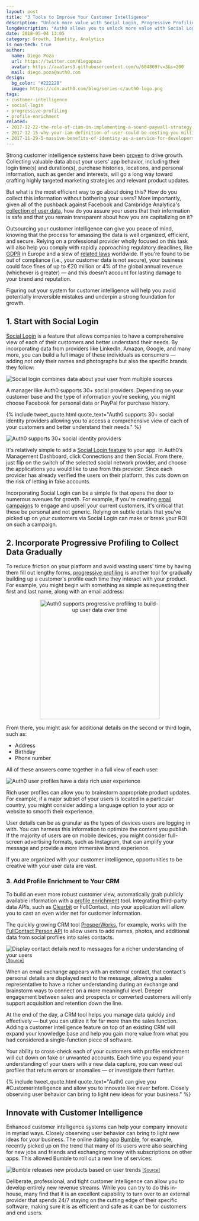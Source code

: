 ```yaml
---
layout: post
title: "3 Tools to Improve Your Customer Intelligence"
description: "Unlock more value with Social Login, Progressive Profiling, and Profile Enrichment with Auth0."
longdescription: "Auth0 allows you to unlock more value with Social Login, Progressive Profiling, and Profile Enrichment. These can give you customer intelligence and allow you to innovate like never before. Closely observing user behavior can bring to light new ideas for your business."
date: 2018-05-04 13:05
category: Growth, Identity, Analytics
is_non-tech: true
author:
  name: Diego Poza
  url: https://twitter.com/diegopoza
  avatar: https://avatars3.githubusercontent.com/u/604869?v=3&s=200
  mail: diego.poza@auth0.com
design:
  bg_color: "#222228"
  image: https://cdn.auth0.com/blog/series-c/auth0-logo.png
tags:
- customer-intelligence
- social-login
- progressive-profiling
- profile-enrichment
related:
- 2017-12-22-the-role-of-ciam-in-implementing-a-sound-paywall-strategy
- 2017-12-15-why-your-iam-definition-of-user-could-be-costing-you-millions
- 2017-11-29-5-massive-benefits-of-identity-as-a-service-for-developers
---
```


Strong customer intelligence systems have been [proven](https://www.metrilo.com/blog/why-is-customer-intelligence-important-growing-ecommerce?ref=9d75) to drive growth. Collecting valuable data about your users' app behavior, including their login time(s) and duration(s), purchase histories, locations, and personal information, such as gender and interests, will go a long way toward crafting highly targeted marketing strategies and relevant product updates. 

But what is the most efficient way to go about doing this? How do you collect this information without bothering your users? More importantly, given all of the pushback against Facebook and Cambridge Analytica's [collection of user data](https://auth0.com/blog/cambridge-analytica-and-facebook/), how do you assure your users that their information is safe and that you remain transparent about how you are capitalizing on it?

Outsourcing your customer intelligence can give you peace of mind, knowing that the process for amassing the data is well organized, efficient, and secure. Relying on a professional provider wholly focused on this task will also help you comply with rapidly approaching regulatory deadlines, like [GDPR](https://auth0.com/blog/get-ready-for-gdpr/) in Europe and a slew of [related laws](https://auth0.com/blog/gdpr-effect/) worldwide. If you're found to be out of compliance (i.e., your customer data is not secure), your business could face fines of up to €20 million or 4% of the global annual revenue (whichever is greater) — and this doesn't account for lasting damage to your brand and reputation. 

Figuring out your system for customer intelligence will help you avoid potentially irreversible mistakes and underpin a strong foundation for growth.

## 1. Start with Social Login

[Social Login](https://auth0.com/learn/social-login/) is a feature that allows companies to have a comprehensive view of each of their customers and better understand their needs. By incorporating data from providers like LinkedIn, Amazon, Google, and many more, you can build a full image of these individuals as consumers — adding not only their names and photographs but also the specific brands they follow:

![Social login combines data about your user from multiple sources](/Users/olaf/Desktop/social-login-incorperates-data-from-multiple-sources.png)

A manager like Auth0 supports 30+ social providers. Depending on your customer base and the type of information you're seeking, you might choose Facebook for personal data or PayPal for purchase history.

{% include tweet_quote.html quote_text="Auth0 supports 30+ social identity providers allowing you to access a comprehensive view of each of your customers and better understand their needs." %}

![Auth0 supports 30+ social identity providers](/Users/olaf/Desktop/auth0-supports-over-30-social-identity-providers.gif)

It's relatively simple to add a [Social Login feature](https://auth0.com/learn/social-login/) to your app. In Auth0’s Management Dashboard, click Connections and then Social. From there, just flip on the switch of the selected social network provider, and choose the applications you would like to use from this provider. Since each provider has already verified the users on their platform, this cuts down on the risk of letting in fake accounts.

Incorporating Social Login can be a simple fix that opens the door to numerous avenues for growth. For example, if you're creating [email campaigns](https://auth0.com/blog/5-killer-email-strategies-for-lifecycle-marketing/) to engage and upsell your current customers, it's critical that these be personal and not generic. Relying on subtle details that you've picked up on your customers via Social Login can make or break your ROI on such a campaign.

## 2. Incorporate Progressive Profiling to Collect Data Gradually

To reduce friction on your platform and avoid wasting users' time by having them fill out lengthy forms, [progressive profiling](https://auth0.com/blog/progressive-profiling/) is another tool for gradually building up a customer's profile each time they interact with your product. For example, you might begin with something as simple as requesting their first and last name, along with an email address:

<p style="text-align: center;">
  <img src="file:///Users/olaf/Desktop/auth0-supports-progressive-profiling-to-build-up-user-data-over-time.png" alt="Auth0 supports progressive profiling to build-up user data over time" width="323"/>
</p>

From there, you might ask for additional details on the second or third login, such as:

* Address
* Birthday
* Phone number

All of these answers come together in a full view of each user:

![Auth0 user profiles have a data rich user experience](/Users/olaf/Desktop/auth0-user-profiles-have-a-data-rich-user-experience.png)

Rich user profiles can allow you to brainstorm appropriate product updates. For example, if a major subset of your users is located in a particular country, you might consider adding a language option to your app or website to smooth their experience. 

User details can be as granular as the types of devices users are logging in with. You can harness this information to optimize the content you publish. If the majority of users are on mobile devices, you might consider full-screen advertising formats, such as Instagram, that can amplify your message and provide a more immersive brand experience.  

If you are organized with your customer intelligence, opportunities to be creative with your user data are vast. 

### 3. Add Profile Enrichment to Your CRM

To build an even more robust customer view, automatically grab publicly available information with a [profile enrichment](https://auth0.com/blog/how-profile-enrichment-and-progressive-profiling-can-boost-your-marketing/) tool. Integrating third-party data APIs, such as [Clearbit](https://clearbit.com/) or FullContact, into your application will allow you to cast an even wider net for customer information.

The quickly growing CRM tool [ProsperWorks](https://www.prosperworks.com/), for example, works with the [FullContact Person API](https://www.fullcontact.com/developer/customers/prosperworks/) to allow users to add names, photos, and additional data from social profiles into sales contacts.

<p>
  <img src="file:///Users/olaf/Desktop/display-contact-details-next-to-messages-for-a-richer-understanding-of-your-users.png" alt="Display contact details next to messages for a richer understanding of your users" />
  <small>
    <a href="https://www.fullcontact.com/developer/customers/prosperworks/">[Source]</a>
  </small>
</p>

When an email exchange appears with an external contact, that contact's personal details are displayed next to the message, allowing a sales representative to have a richer understanding during an exchange and brainstorm ways to connect on a more meaningful level. Deeper engagement between sales and prospects or converted customers will only support acquisition and retention down the line.

At the end of the day, a CRM tool helps you manage data quickly and effectively — but you can utilize it for far more than the sales function. Adding a customer intelligence feature on top of an existing CRM will expand your knowledge base and help you gain more value from what you had considered a single-function piece of software. 

Your ability to cross-check each of your customers with profile enrichment will cut down on fake or unwanted accounts. Each time you expand your understanding of your users with a new data capture, you can weed out profiles that return errors or anomalies — or investigate them further.

{% include tweet_quote.html quote_text="Auth0 can give you #CustomerIntelligence and allow you to innovate like never before. Closely observing user behavior can bring to light new ideas for your business." %}

## Innovate with Customer Intelligence 

Enhanced customer intelligence systems can help your company innovate in myriad ways. Closely observing user behavior can bring to light new ideas for your business. The online dating app [Bumble](https://bumble.com/), for example, recently picked up on the trend that many of its users were also searching for new jobs and friends and exchanging money with subscriptions on other apps. This allowed Bumble to roll out a new line of services:

<p>
   <img src="file:///Users/olaf/Desktop/bumble-releases-new-products-based-on-user-trends.png" alt="Bumble releases new products based on user trends" />
   <small>
     <a href="https://bumble.com/">[Source]</a>
   </small>
 </p>

Deliberate, professional, and tight customer intelligence can allow you to develop entirely new revenue streams. While you can try to do this in-house, many find that it is an excellent capability to turn over to an external provider that spends 24/7 staying on the cutting edge of their specific software, making sure it is as efficient and safe as it can be for customers and end users.